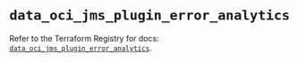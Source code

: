 # `data_oci_jms_plugin_error_analytics`

Refer to the Terraform Registry for docs: [`data_oci_jms_plugin_error_analytics`](https://registry.terraform.io/providers/hashicorp/oci/7.19.0/docs/data-sources/jms_plugin_error_analytics).
